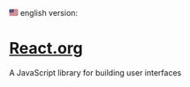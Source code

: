 <div>
  <img 
    src="../.github/usa.png"
    width="16px">
    english version:
  </img>
</div>

# [React.org](https://reactjs.org/)

A JavaScript library for building user interfaces  